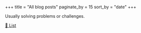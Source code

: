 +++
title = "All blog posts"
paginate_by = 15
sort_by = "date"
+++

Usually solving problems or challenges.

[🔖 List](/tags)
